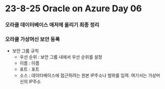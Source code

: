 # 23-8-25 Oracle on Azure Day 06

### 오라클 데이터베이스 애저에 올리기 최종 정리

### 오라클 가상머신 보안 등록

- 보안 그룹 규칙
  - 우선 순위 : 보안 그룹 내에서 우선 순위를 설정
  - 이름 : 이름
  - 포트 : 포트
  - 소스 : 데이터베이스에 접근하려는 원본 IP주소나 범위를 입력. 여기서는 가상머신의 IP주소

